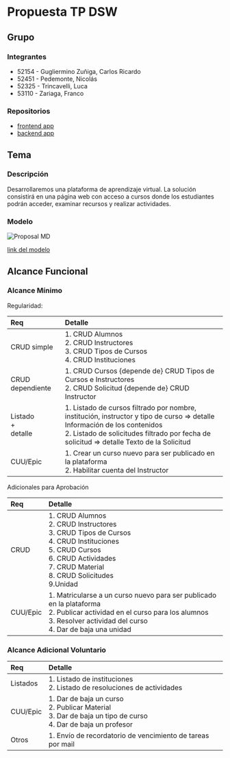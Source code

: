 # Propuesta TP DSW

## Grupo
### Integrantes

* 52154 - Gugliermino Zuñiga, Carlos Ricardo
* 52451 - Pedemonte, Nicolás
* 52325 - Trincavelli, Luca
* 53110 - Zariaga, Franco


### Repositorios
* [frontend app]([http://hyperlinkToGihubOrGitlab](https://github.com/carlex74/Front-End-DSW))
* [backend app]([http://hyperlinkToGihubOrGitlab](https://github.com/carlex74/Back-End-DSW))


## Tema
### Descripción

Desarrollaremos una plataforma de aprendizaje virtual. La solución consistirá en una página web con acceso a cursos donde los estudiantes podrán acceder, examinar recursos y realizar actividades.

### Modelo

![Proposal MD](https://github.com/user-attachments/assets/28dbefab-46c5-41c0-a577-8ebc114561f4)

[link del modelo](https://drive.google.com/file/d/1le9JNA73D_ulgn7CgIJh6w_V4lcplNSn/view?usp=sharing)

## Alcance Funcional 

### Alcance Mínimo

Regularidad:

|Req|Detalle|
|:-|:-|
|CRUD simple|1. CRUD Alumnos<br>2. CRUD Instructores<br>3. CRUD Tipos de Cursos<br>4. CRUD Instituciones|
|CRUD dependiente|1. CRUD Cursos {depende de} CRUD Tipos de Cursos e Instructores<br>2. CRUD Solicitud {depende de} CRUD Instructor|
|Listado<br>+<br>detalle|1. Listado de cursos filtrado por nombre, institución, instructor y tipo de curso => detalle Información de los contenidos<br>2. Listado de solicitudes filtrado por fecha de solicitud => detalle Texto de la Solicitud|
|CUU/Epic|1. Crear un curso nuevo para ser publicado en la plataforma<br>2. Habilitar cuenta del Instructor|



Adicionales para Aprobación

|Req|Detalle|
|:-|:-|
|CRUD|1. CRUD Alumnos<br>2. CRUD Instructores<br>3. CRUD Tipos de Cursos<br>4. CRUD Instituciones<br>5. CRUD Cursos<br>6. CRUD Actividades<br>7. CRUD Material<br>8. CRUD Solicitudes<br>9.Unidad|
|CUU/Epic|1. Matricularse a un curso nuevo para ser publicado en la plataforma<br>2. Publicar actividad en el curso para los alumnos<br>3. Resolver actividad del curso<br>4. Dar de baja una unidad|



### Alcance Adicional Voluntario

|Req|Detalle|
|:-|:-|
|Listados|1. Listado de instituciones<br>2. Listado de resoluciones de actividades|
|CUU/Epic|1. Dar de baja un curso<br>2. Publicar Material<br>3. Dar de baja un tipo de curso<br>4. Dar de baja un profesor|
|Otros|1. Envío de recordatorio de vencimiento de tareas por mail|

